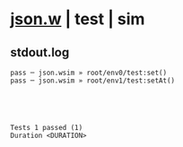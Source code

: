 # [json.w](../../../../../../examples/tests/sdk_tests/std/json.w) | test | sim

## stdout.log
```log
pass ─ json.wsim » root/env0/test:set()  
pass ─ json.wsim » root/env1/test:setAt()
 




Tests 1 passed (1) 
Duration <DURATION>

```

